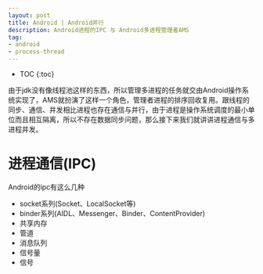 ```yaml
---
layout: post
title: Android | Android并行
description: Android进程的IPC 与 Android多进程管理者AMS
tag:
- android
- process-thread
---
```

* TOC
{:toc}

由于jdk没有像线程池这样的东西，所以管理多进程的任务就交由Android操作系统实现了，AMS就扮演了这样一个角色，管理者进程的排序回收复用。跟线程的同步、通信、并发相比进程也存在通信与并行，由于进程是操作系统调度的最小单位而且相互隔离，所以不存在数据同步问题，那么接下来我们就讲讲进程通信与多进程并发。

# 进程通信(IPC)

Android的ipc有这么几种
- socket系列(Socket、LocalSocket等)
- binder系列(AIDL、Messenger、Binder、ContentProvider)
- 共享内存
- 管道
- 消息队列
- 信号量
- 信号